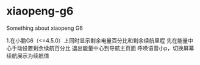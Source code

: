 # xiaopeng-g6
Something about xiaopeng G6

1.在小鹏G6（<=4.5.0）上同时显示剩余电量百分比和剩余续航里程
先在能量中心手动设置剩余续航百分比
退出能量中心到导航主页面
呼唤语音小p，切换屏幕续航展示为续航值
